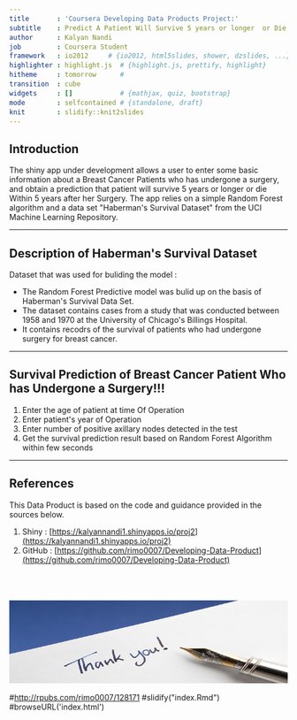 ```yaml
---
title       : 'Coursera Developing Data Products Project:'
subtitle    : Predict A Patient Will Survive 5 years or longer  or Die Within 5 Years After A Surgery For Breast Cancer
author      : Kalyan Nandi
job         : Coursera Student
framework   : io2012     # {io2012, html5slides, shower, dzslides, ...}
highlighter : highlight.js  # {highlight.js, prettify, highlight}
hitheme     : tomorrow      # 
transition  : cube
widgets     : []            # {mathjax, quiz, bootstrap}
mode        : selfcontained # {standalone, draft}
knit        : slidify::knit2slides
--- 
```

<style>.title-slide {
  background-color: #8B0000;
}
#.title-slide hgroup > h1, 
#.title-slide hgroup > h2 {
#  color: #996515 ;
}

</style> 

## Introduction


The shiny app under development allows a user to enter some basic information about a Breast Cancer Patients who has undergone a surgery, and obtain a prediction that patient will survive 5 years or longer  or die Within 5 years after her Surgery.  The app relies on a simple Random Forest algorithm and a data set "Haberman's Survival Dataset" from the UCI Machine Learning Repository. 

--- 

## Description of Haberman's Survival Dataset 

Dataset that was used for buliding the model :

* The Random Forest Predictive model was bulid up on the basis of Haberman's Survival Data Set.
* The dataset contains cases from a study that was conducted between 1958 and 1970 at the University of Chicago's Billings Hospital.
* It contains recodrs of the survival of patients who had undergone surgery for breast cancer.

---
## Survival Prediction of Breast Cancer Patient Who has Undergone a Surgery!!!

1. Enter the age of patient at time Of Operation
2. Enter patient's year of Operation
3. Enter number of positive axillary nodes detected in the test
4. Get the survival prediction result based on Random Forest Algorithm within few seconds

---
## References

This Data Product is based on the code and guidance provided in the sources below.

1. Shiny : [https://kalyannandi1.shinyapps.io/proj2](https://kalyannandi1.shinyapps.io/proj2)
2. GitHub : [https://github.com/rimo0007/Developing-Data-Product](https://github.com/rimo0007/Developing-Data-Product)

<footer class = 'logo'>
<br><br><br>
 <img src = './assets/img/thankyou.png' height=150, width=950, align='centere'></img>
</footer>

#http://rpubs.com/rimo0007/128171
#slidify("index.Rmd")
#browseURL('index.html')
